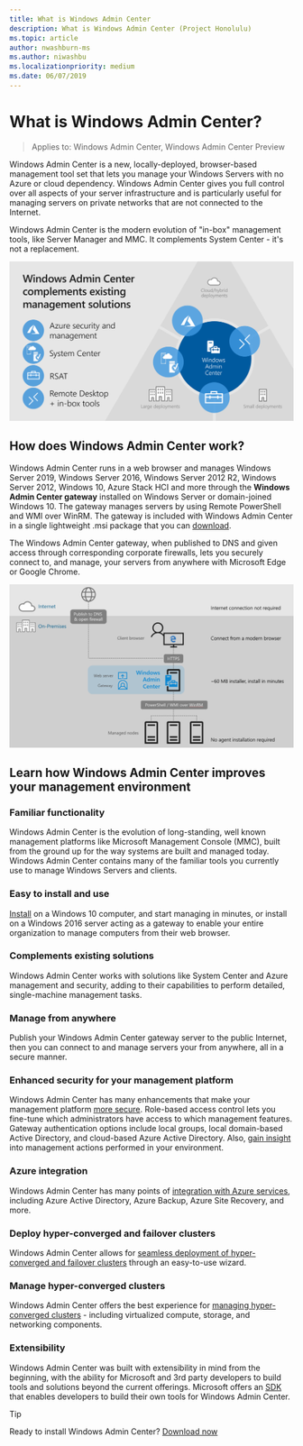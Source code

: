 ```yaml
---
title: What is Windows Admin Center
description: What is Windows Admin Center (Project Honolulu)
ms.topic: article
author: nwashburn-ms
ms.author: niwashbu
ms.localizationpriority: medium
ms.date: 06/07/2019
---
```

# What is Windows Admin Center?

> Applies to: Windows Admin Center, Windows Admin Center Preview

Windows Admin Center is a new, locally-deployed, browser-based management tool set that lets you manage your Windows Servers with no Azure or cloud dependency. Windows Admin Center gives you full control over all aspects of your server infrastructure and is particularly useful for managing servers on private networks that are not connected to the Internet.

Windows Admin Center is the modern evolution of "in-box" management tools, like Server Manager and MMC. It complements System Center - it's not a replacement.

![Diagram of Windows Admin Center working with other solutions](../media/wac-complements.png)

## How does Windows Admin Center work?

Windows Admin Center runs in a web browser and manages Windows Server 2019, Windows Server 2016, Windows Server 2012 R2, Windows Server 2012, Windows 10, Azure Stack HCI and more through the **Windows Admin Center gateway** installed on Windows Server or domain-joined Windows 10. The gateway manages servers by using Remote PowerShell and WMI over WinRM. The gateway is included with Windows Admin Center in a single lightweight .msi package that you can [download](https://aka.ms/windowsadmincenter).

The Windows Admin Center gateway, when published to DNS and given access through corresponding corporate firewalls, lets you securely connect to, and manage, your servers from anywhere with Microsoft Edge or Google Chrome.

![Diagram of the Windows Admin Center architecture](../media/architecture.png)

## Learn how Windows Admin Center improves your management environment

### **Familiar functionality**

Windows Admin Center is the evolution of long-standing, well known management platforms like Microsoft Management Console (MMC), built from the ground up for the way systems are built and managed today. Windows Admin Center contains many of the familiar tools you currently use to manage Windows Servers and clients.

### **Easy to install and use**

[Install](../deploy/install.md) on a Windows 10 computer, and start managing in minutes, or install on a Windows 2016 server acting as a gateway to enable your entire organization to manage computers from their web browser.

### **Complements existing solutions**

Windows Admin Center works with solutions like System Center and Azure management and security, adding to their capabilities to perform detailed, single-machine management tasks.

### **Manage from anywhere**

Publish your Windows Admin Center gateway server to the public Internet, then you can connect to and manage servers your from anywhere, all in a secure manner.

### **Enhanced security for your management platform**

Windows Admin Center has many enhancements that make your management platform [more secure](../plan/user-access-options.md). Role-based access control lets you fine-tune which administrators have access to which management features. Gateway authentication options include local groups, local domain-based Active Directory, and cloud-based Azure Active Directory.  Also, [gain insight](../use/logging.md) into management actions performed in your environment.

### **Azure integration**

Windows Admin Center has many points of [integration with Azure services](../plan/azure-integration-options.md), including Azure Active Directory, Azure Backup, Azure Site Recovery, and more.

### **Deploy hyper-converged and failover clusters**

Windows Admin Center allows for [seamless deployment of hyper-converged and failover clusters](../use/deploy-hyperconverged-infrastructure.md) through an easy-to-use wizard.

### **Manage hyper-converged clusters**

Windows Admin Center offers the best experience for [managing hyper-converged clusters](../use/manage-hyper-converged.md) - including virtualized compute, storage, and networking components.

### **Extensibility**

Windows Admin Center was built with extensibility in mind from the beginning, with the ability for Microsoft and 3rd party developers to build tools and solutions beyond the current  offerings. Microsoft offers an [SDK](../extend/extensibility-overview.md) that enables developers to build their own tools for Windows Admin Center.

> [!Tip]
> Ready to install Windows Admin Center? [Download now](https://aka.ms/windowsadmincenter)
